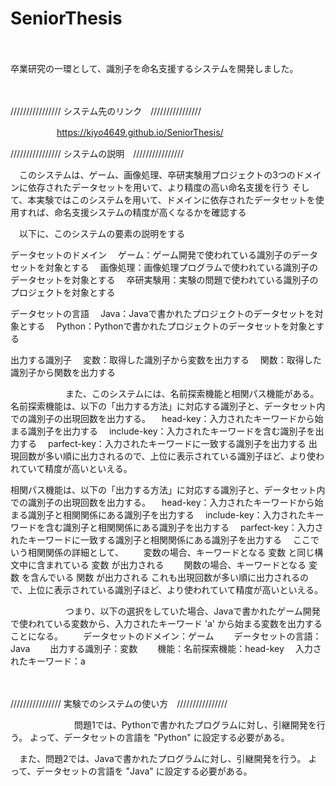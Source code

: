 # SeniorThesis
　　　　　

卒業研究の一環として、識別子を命名支援するシステムを開発しました。

　　　　　

//////////////// システム先のリンク　////////////////

　　　　　
https://kiyo4649.github.io/SeniorThesis/
　　　　　

//////////////// システムの説明　////////////////

　このシステムは、ゲーム、画像処理、卒研実験用プロジェクトの3つのドメインに依存されたデータセットを用いて、より精度の高い命名支援を行う
そして、本実験ではこのシステムを用いて、ドメインに依存されたデータセットを使用すれば、命名支援システムの精度が高くなるかを確認する

　以下に、このシステムの要素の説明をする

データセットのドメイン
　ゲーム：ゲーム開発で使われている識別子のデータセットを対象とする
　画像処理：画像処理プログラムで使われている識別子のデータセットを対象とする
　卒研実験用：実験の問題で使われている識別子のプロジェクトを対象とする
 
データセットの言語
　Java：Javaで書かれたプロジェクトのデータセットを対象とする
　Python：Pythonで書かれたプロジェクトのデータセットを対象とする
 
出力する識別子
　変数：取得した識別子から変数を出力する
　関数：取得した識別子から関数を出力する
 
　　　　　　
 また、このシステムには、名前探索機能と相関パス機能がある。
 名前探索機能は、以下の「出力する方法」に対応する識別子と、データセット内での識別子の出現回数を出力する。
  　head-key：入力されたキーワードから始まる識別子を出力する
  　include-key：入力されたキーワードを含む識別子を出力する
  　parfect-key：入力されたキーワードに一致する識別子を出力する
 出現回数が多い順に出力されるので、上位に表示されている識別子ほど、より使われていて精度が高いといえる。

 相関パス機能は、以下の「出力する方法」に対応する識別子と、データセット内での識別子の出現回数を出力する。
  　head-key：入力されたキーワードから始まる識別子と相関関係にある識別子を出力する
  　include-key：入力されたキーワードを含む識別子と相関関係にある識別子を出力する
  　parfect-key：入力されたキーワードに一致する識別子と相関関係にある識別子を出力する
　ここでいう相関関係の詳細として、
　　変数の場合、キーワードとなる 変数 と同じ構文中に含まれている 変数 が出力される
　　関数の場合、キーワードとなる 変数 を含んでいる 関数 が出力される
 これも出現回数が多い順に出力されるので、上位に表示されている識別子ほど、より使われていて精度が高いといえる。

　　　　　
　つまり、以下の選択をしていた場合、Javaで書かれたゲーム開発で使われている変数から、入力されたキーワード 'a' から始まる変数を出力することになる。
　　データセットのドメイン：ゲーム
　　データセットの言語：Java
　　出力する識別子：変数
　　機能：名前探索機能：head-key
  　入力されたキーワード：a

　　　　　

//////////////// 実験でのシステムの使い方　////////////////

　　　　　　
　問題1では、Pythonで書かれたプログラムに対し、引継開発を行う。
 よって、データセットの言語を "Python" に設定する必要がある。
 
　また、問題2では、Javaで書かれたプログラムに対し、引継開発を行う。
 よって、データセットの言語を "Java" に設定する必要がある。

　　　　　
　　　　　
 　













